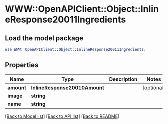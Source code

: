# WWW::OpenAPIClient::Object::InlineResponse20011Ingredients

## Load the model package
```perl
use WWW::OpenAPIClient::Object::InlineResponse20011Ingredients;
```

## Properties
Name | Type | Description | Notes
------------ | ------------- | ------------- | -------------
**amount** | [**InlineResponse20010Amount**](InlineResponse20010Amount.md) |  | [optional] 
**image** | **string** |  | 
**name** | **string** |  | 

[[Back to Model list]](../README.md#documentation-for-models) [[Back to API list]](../README.md#documentation-for-api-endpoints) [[Back to README]](../README.md)


